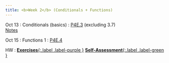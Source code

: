 ```yaml
---
title: <b>Week 2</b> (Conditionals + Functions)
---
```


Oct 13
: Conditionals (basics)
  : [P4E.3](https://do1.dr-chuck.com/pythonlearn/EN_us/pythonlearn.pdf#page=43.16) (excluding 3.7)<br>
    [Notes](/11102-f25/lessons/conditionals/)

Oct 15
: Functions 1
  : [P4E.4](https://do1.dr-chuck.com/pythonlearn/EN_us/pythonlearn.pdf#page=55.16)

HW
: [**Exercises**{:.label .label-purple }](https://edstem.org/us/courses/87448/lessons/149528) [**Self-Assessment**{:.label .label-green }](https://edstem.org/us/courses/87448/lessons/149529)
